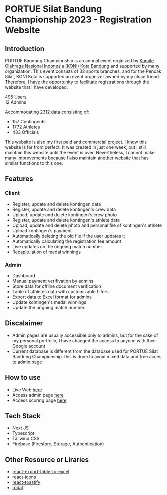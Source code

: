 # PORTUE Silat Bandung Championship 2023 - Registration Website

## Introduction

PORTUE Bandung Championship is an annual event orginized by [Komite Olahraga Nasional Indonesia (KONI) Kota Bandung](https://portue.koni-kotabandung.or.id/) and supported by many organization. This event consists of 32 sports branches, and for the Pencak Silat, KONI Kota is supported an event organizer owned by my close friend. Therefore, I have the opportunity to facilitate registrations through the website that I have developed.

495 Users\
12 Admins

Accommodating 2312 data consisting of:

- 157 Contingents
- 1772 Athletes
- 433 Officials

This website is also my first paid and commercial project. I know this website is far from perfect. It was created in just one week, but I still maintain this website until the event is over. Nevertheless, I cannot make many improvements because I also maintain [another website](https://github.com/irfansud2nd/kejurnas-asbd-2023) that has similar functions to this one.

## Features

### Client

- Register, update and delete kontingen data
- Register, update and delete kontingen's crew data
- Upload, update and delete kontingen's crew photo
- Register, update and delete kontingen's athlete data
- Upload, update and delete photo and personal file of kontingen's athlete
- Upload kontingen's payment
- Automatically deleting the old file if the user updates it
- Automatically calculating the registration fee amount
- Live updates on the ongoing match number.
- Recapitulation of medal winnings

### Admin

- Dashboard
- Manual payment verifivation by admins
- Store data for offline document verification
- Table of athletes data with customizable filters
- Export data to Excel format for admins
- Update kontingen's medal winnings
- Update the ongoing match number.

## Discalaimer

- Admin pages are usually accessible only to admins, but for the sake of my personal portfolio, I have changed the access to anyone with their Google account
- Current database is different from the database used for PORTUE Silat Bandung Championship. this is done to avoid mixed data and free acces to admin page

## How to use

- Live Web [here](https://portue-silat-championship.vercel.app)
- Access admin page [here](https://portue-silat-championship.vercel.app/admin)
- Access scoring page [here](https://portue-silat-championship.vercel.app/scoring)

## Tech Stack

- Next JS
- Typescript
- Tailwind CSS
- Firebase (Firestore, Storage, Authentication)

## Other Resource or Liraries

- [react-export-table-to-excel](https://github.com/EdisonJpp/react-export-table-to-excel)
- [react-icons](https://react-icons.github.io/react-icons/)
- [react-toastify](https://fkhadra.github.io/react-toastify/introduction)
- [rodal](https://chenjiahan.github.io/rodal/)
